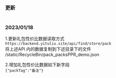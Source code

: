 ### 更新 <br><br>

### 2023/01/18 
1.更新礼包性价比数据读取方式<br>
``` https://backend.yituliu.site/api/find/store/pack ``` <br>
将上述API 内的数据复制到下述目录下的文件
/static/RecycleBin/pack_packsPPR_demo.json

2.增加礼包性价比数据如下新字段<br>
```{"packTag":"备注"}```

<br><br>